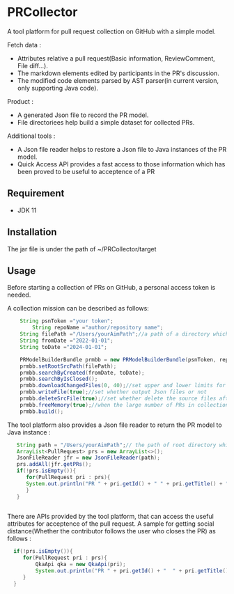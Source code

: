 # PRCollector
A tool platform for pull request collection on GitHub with a simple model. 

Fetch data :  
* Attributes relative a pull request(Basic information, ReviewComment, File diff...).
* The markdown elements edited by participants in the PR's discussion.
* The modified code elements parsed by AST parser(in current version, only supporting Java code).

Product :
* A generated Json file to record the PR model.
* File directoriees help build a simple dataset for collected PRs.

Additional tools : 
* A Json file reader helps to restore a Json file to Java instances of the PR model.
* Quick Access API provides a fast access to those information which has been proved to be useful to acceptence of a PR

## Requirement
* JDK 11

## Installation
The jar file is under the path of ~/PRCollector/target

## Usage
Before starting a collection of PRs on GitHub, a personal access token is needed.

A collection mission can be described as follows: 
```java
    String psnToken ="your token";
		String repoName ="author/repository name";
    String filePath ="/Users/yourAimPath";//a path of a directory which you want to set the root path of dataset
    String fromDate ="2022-01-01";
    String toDate ="2024-01-01";

    PRModelBuilderBundle prmbb = new PRModelBuilderBundle(psnToken, repoName);
    prmbb.setRootSrcPath(filePath);
    prmbb.searchByCreated(fromDate, toDate);
    prmbb.searchByIsClosed();
    prmbb.downloadChangedFiles(0, 40);//set upper and lower limits for the number of changed files
    prmbb.writeFile(true);//set whether output Json files or not
    prmbb.deleteSrcFile(true);//set whether delete the source files after the collection or not
    prmbb.freeMemory(true);//when the large number of PRs in collection mission, you may need this to free up memory space
    prmbb.build();
```

 The tool platform also provides a Json file reader to return the PR model to Java instance :
 ```java
    String path = "/Users/yourAimPath";// the path of root directory which may be same as the set root directory of built dataset
    ArrayList<PullRequest> prs = new ArrayList<>();
    JsonFileReader jfr = new JsonFileReader(path);
    prs.addAll(jfr.getPRs();
    if(!prs.isEmpty()){
       for(PullRequest pri : prs){
       System.out.println("PR " + pri.getId() + " " + pri.getTitle() + " " + pri.getState() + " " + pri.getCreateDate());
       }
    }
      
 ```

 There are APIs provided by the tool platform, that can access the useful attributes for acceptence of the pull request. A sample for getting social distance(Whether the contributor follows the user who closes the PR) as follows : 
  ```java
    if(!prs.isEmpty()){
       for(PullRequest pri : prs){
           QkaApi qka = new QkaApi(pri);
           System.out.println("PR " + pri.getId() + "  " + pri.getTitle() + "  Social_instance with platform : " + qka.getPartr().social_distance());
       }
    }   
  ```
